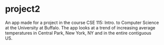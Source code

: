 # project2
An app made for a project in the course CSE 115: Intro. to Computer Science at the University at Buffalo. The app looks at a trend of increasing average temperatures in Central Park, New York, NY and in the entire contiguous US.
